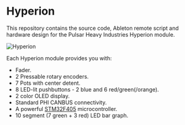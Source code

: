 # Hyperion

This repository contains the source code, Ableton remote script and hardware design for the Pulsar Heavy Industries Hyperion module.

![Hyperion](https://eranrund.files.wordpress.com/2018/04/phi-3-hyperions.jpgg)

Each Hyperion module provides you with:
* Fader.
* 2 Pressable rotary encoders.
* 7 Pots with center detent.
* 8 LED-lit pushbuttons - 2 blue and 6 red/green(/orange).
* 2 color OLED display.
* Standard PHI CANBUS connectivity.
* A powerful [STM32F405](http://www.st.com/en/microcontrollers/stm32f405-415.html?querycriteria=productId=LN1035) microcontroller.
* 10 segment (7 green + 3 red) LED bar graph.



